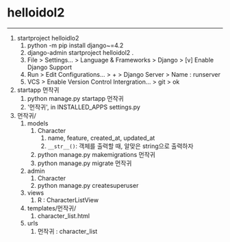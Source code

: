 # helloidol2

---

1. startproject helloidlo2
   1. python -m pip install django~=4.2
   2. django-admin startproject helloidol2 .
   3. File > Settings... > Language & Frameworks > Django > 
      [v] Enable Django Support
   4. Run > Edit Configurations... > + > Django Server > Name : runserver
   5. VCS > Enable Version Control Intergration... > git > ok
2. startapp 먼작귀
   1. python manage.py startapp 먼작귀
   2. '먼작귀', in INSTALLED_APPS settings.py
3. 먼작귀/
   1. models
      1. Character
         1. name, feature, created_at, updated_at
         2. `__str__()`: 객체를 출력할 때, 알맞은 string으로 출력하자
      2. python manage.py makemigrations 먼작귀
      3. python manage.py migrate 먼작귀
   2. admin
      1. Character
      2. python manage.py createsuperuser
   3. views
      1. R : CharacterListView
   4. templates/먼작귀/
      1. character_list.html
   5. urls
      1. 먼작귀 : character_list